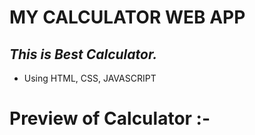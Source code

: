 # MY CALCULATOR WEB APP  #
## _This is Best Calculator._
- Using HTML, CSS, JAVASCRIPT
# Preview of Calculator :-
